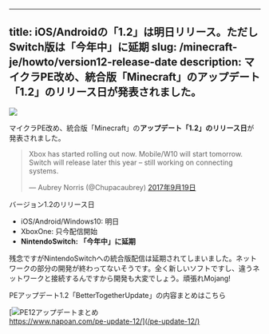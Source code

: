 
---
title: iOS/Androidの「1.2」は明日リリース。ただしSwitch版は「今年中」に延期
slug: /minecraft-je/howto/version12-release-date
description: マイクラPE改め、統合版「Minecraft」のアップデート「1.2」のリリース日が発表されました。
---

![](https://cdn-ak.f.st-hatena.com/images/fotolife/s/sasigume/20210208/20210208101940.jpg)

マイクラPE改め、統合版「Minecraft」の**アップデート「1.2」のリリース日**が発表されました。

> Xbox has started rolling out now. Mobile/W10 will start tomorrow. Switch will release later this year – still working on connecting systems.
> 
> — Aubrey Norris (@Chupacaubrey) [2017年9月19日](https://twitter.com/Chupacaubrey/status/910213343528419328)

バージョン1.2のリリース日

*   iOS/Android/Windows10: 明日
*   XboxOne: 只今配信開始
*   **NintendoSwitch: 「今年中」に延期**

残念ですがNintendoSwitchへの統合版配信は延期されてしまいました。ネットワークの部分の開発が終わってないそうです。全く新しいソフトですし、違うネットワークと接続するんですから開発も大変でしょう。頑張れMojang!

PEアップデート1.2「BetterTogetherUpdate」の内容まとめはこちら

[![PE12アップデートまとめ](https://cdn-ak.f.st-hatena.com/images/fotolife/s/sasigume/20210208/20210208105655.png)  
https://www.napoan.com/pe-update-12/](/pe-update-12/)
